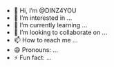 - 👋 Hi, I’m @DINZ4YOU
- 👀 I’m interested in ...
- 🌱 I’m currently learning ...
- 💞️ I’m looking to collaborate on ...
- 📫 How to reach me ...
- 😄 Pronouns: ...
- ⚡ Fun fact: ...

<!---
DINZ4YOU/DINZ4YOU is a ✨ special ✨ repository because its `README.md` (this file) appears on your GitHub profile.
You can click the Preview link to take a look at your changes.
--->
